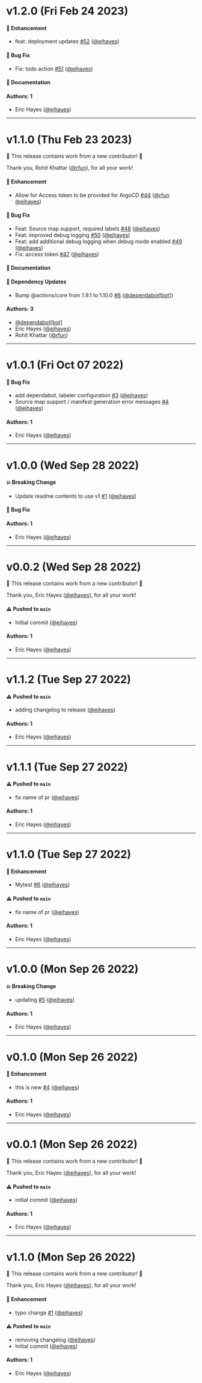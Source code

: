 # v1.2.0 (Fri Feb 24 2023)

#### 🚀 Enhancement

- feat: deployment updates [#52](https://github.com/ejhayes/action-argocd-deploy/pull/52) ([@ejhayes](https://github.com/ejhayes))

#### 🐛 Bug Fix

- Fix: todo action [#51](https://github.com/ejhayes/action-argocd-deploy/pull/51) ([@ejhayes](https://github.com/ejhayes))

#### 📝 Documentation


#### Authors: 1

- Eric Hayes ([@ejhayes](https://github.com/ejhayes))

---

# v1.1.0 (Thu Feb 23 2023)

:tada: This release contains work from a new contributor! :tada:

Thank you, Rohit Khattar ([@rfun](https://github.com/rfun)), for all your work!

#### 🚀 Enhancement

- Allow for Access token to be provided for ArgoCD [#44](https://github.com/ejhayes/action-argocd-deploy/pull/44) ([@rfun](https://github.com/rfun) [@ejhayes](https://github.com/ejhayes))

#### 🐛 Bug Fix

- Feat: Source map support, required labels [#48](https://github.com/ejhayes/action-argocd-deploy/pull/48) ([@ejhayes](https://github.com/ejhayes))
- Feat: improved debug logging [#50](https://github.com/ejhayes/action-argocd-deploy/pull/50) ([@ejhayes](https://github.com/ejhayes))
- Feat: add additional debug logging when debug mode enabled [#49](https://github.com/ejhayes/action-argocd-deploy/pull/49) ([@ejhayes](https://github.com/ejhayes))
- Fix: access token [#47](https://github.com/ejhayes/action-argocd-deploy/pull/47) ([@ejhayes](https://github.com/ejhayes))

#### 📝 Documentation


#### 🔩 Dependency Updates

- Bump @actions/core from 1.9.1 to 1.10.0 [#8](https://github.com/ejhayes/action-argocd-deploy/pull/8) ([@dependabot[bot]](https://github.com/dependabot[bot]))

#### Authors: 3

- [@dependabot[bot]](https://github.com/dependabot[bot])
- Eric Hayes ([@ejhayes](https://github.com/ejhayes))
- Rohit Khattar ([@rfun](https://github.com/rfun))

---

# v1.0.1 (Fri Oct 07 2022)

#### 🐛 Bug Fix

- add dependabot, labeler configuration [#3](https://github.com/ejhayes/action-argocd-deploy/pull/3) ([@ejhayes](https://github.com/ejhayes))
- Source map support / manifest generation error messages [#4](https://github.com/ejhayes/action-argocd-deploy/pull/4) ([@ejhayes](https://github.com/ejhayes))

#### Authors: 1

- Eric Hayes ([@ejhayes](https://github.com/ejhayes))

---

# v1.0.0 (Wed Sep 28 2022)

#### 💥 Breaking Change

- Update readme contents to use v1 [#1](https://github.com/ejhayes/action-argocd-deploy/pull/1) ([@ejhayes](https://github.com/ejhayes))

#### 🐛 Bug Fix


#### Authors: 1

- Eric Hayes ([@ejhayes](https://github.com/ejhayes))

---

# v0.0.2 (Wed Sep 28 2022)

:tada: This release contains work from a new contributor! :tada:

Thank you, Eric Hayes ([@ejhayes](https://github.com/ejhayes)), for all your work!

#### ⚠️ Pushed to `main`

- Initial commit ([@ejhayes](https://github.com/ejhayes))

#### Authors: 1

- Eric Hayes ([@ejhayes](https://github.com/ejhayes))

---

# v1.1.2 (Tue Sep 27 2022)

#### ⚠️ Pushed to `main`

- adding changelog to release ([@ejhayes](https://github.com/ejhayes))

#### Authors: 1

- Eric Hayes ([@ejhayes](https://github.com/ejhayes))

---

# v1.1.1 (Tue Sep 27 2022)

#### ⚠️ Pushed to `main`

- fix name of pr ([@ejhayes](https://github.com/ejhayes))

#### Authors: 1

- Eric Hayes ([@ejhayes](https://github.com/ejhayes))

---

# v1.1.0 (Tue Sep 27 2022)

#### 🚀 Enhancement

- Mytest [#6](https://github.com/ejhayes/action-argocd-deploy/pull/6) ([@ejhayes](https://github.com/ejhayes))

#### ⚠️ Pushed to `main`

- fix name of pr ([@ejhayes](https://github.com/ejhayes))

#### Authors: 1

- Eric Hayes ([@ejhayes](https://github.com/ejhayes))

---

# v1.0.0 (Mon Sep 26 2022)

#### 💥 Breaking Change

- updating [#5](https://github.com/ejhayes/action-argocd-deploy/pull/5) ([@ejhayes](https://github.com/ejhayes))

#### Authors: 1

- Eric Hayes ([@ejhayes](https://github.com/ejhayes))

---

# v0.1.0 (Mon Sep 26 2022)

#### 🚀 Enhancement

- this is new [#4](https://github.com/ejhayes/action-argocd-deploy/pull/4) ([@ejhayes](https://github.com/ejhayes))

#### Authors: 1

- Eric Hayes ([@ejhayes](https://github.com/ejhayes))

---

# v0.0.1 (Mon Sep 26 2022)

:tada: This release contains work from a new contributor! :tada:

Thank you, Eric Hayes ([@ejhayes](https://github.com/ejhayes)), for all your work!

#### ⚠️ Pushed to `main`

- initial commit ([@ejhayes](https://github.com/ejhayes))

#### Authors: 1

- Eric Hayes ([@ejhayes](https://github.com/ejhayes))

---

# v1.1.0 (Mon Sep 26 2022)

:tada: This release contains work from a new contributor! :tada:

Thank you, Eric Hayes ([@ejhayes](https://github.com/ejhayes)), for all your work!

#### 🚀 Enhancement

- typo change [#1](https://github.com/ejhayes/action-argocd-deploy/pull/1) ([@ejhayes](https://github.com/ejhayes))

#### ⚠️ Pushed to `main`

- removing changelog ([@ejhayes](https://github.com/ejhayes))
- Initial commit ([@ejhayes](https://github.com/ejhayes))

#### Authors: 1

- Eric Hayes ([@ejhayes](https://github.com/ejhayes))
